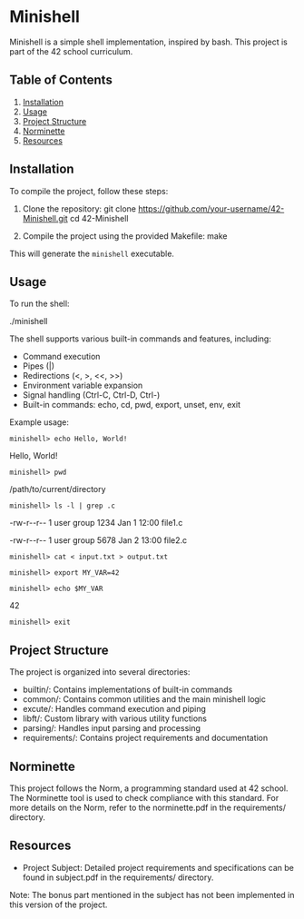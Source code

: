 # Minishell

Minishell is a simple shell implementation, inspired by bash. This project is part of the 42 school curriculum.

## Table of Contents
1. [Installation](#installation)
2. [Usage](#usage)
3. [Project Structure](#project-structure)
4. [Norminette](#norminette)
5. [Resources](#resources)

## Installation

To compile the project, follow these steps:

1. Clone the repository:
   git clone https://github.com/your-username/42-Minishell.git
   cd 42-Minishell

2. Compile the project using the provided Makefile:
   make

This will generate the `minishell` executable.

## Usage

To run the shell:

./minishell

The shell supports various built-in commands and features, including:

- Command execution
- Pipes (|)
- Redirections (<, >, <<, >>)
- Environment variable expansion
- Signal handling (Ctrl-C, Ctrl-D, Ctrl-\)
- Built-in commands: echo, cd, pwd, export, unset, env, exit

Example usage:

`minishell> echo Hello, World!`

Hello, World!

`minishell> pwd`

/path/to/current/directory

`minishell> ls -l | grep .c`

-rw-r--r--  1 user  group  1234 Jan 1 12:00 file1.c

-rw-r--r--  1 user  group  5678 Jan 2 13:00 file2.c

`minishell> cat < input.txt > output.txt`

`minishell> export MY_VAR=42`

`minishell> echo $MY_VAR`

42

`minishell> exit`

## Project Structure

The project is organized into several directories:

- builtin/: Contains implementations of built-in commands
- common/: Contains common utilities and the main minishell logic
- excute/: Handles command execution and piping
- libft/: Custom library with various utility functions
- parsing/: Handles input parsing and processing
- requirements/: Contains project requirements and documentation

## Norminette

This project follows the Norm, a programming standard used at 42 school. The Norminette tool is used to check compliance with this standard. For more details on the Norm, refer to the norminette.pdf in the requirements/ directory.

## Resources

- Project Subject: Detailed project requirements and specifications can be found in subject.pdf in the requirements/ directory.

Note: The bonus part mentioned in the subject has not been implemented in this version of the project.